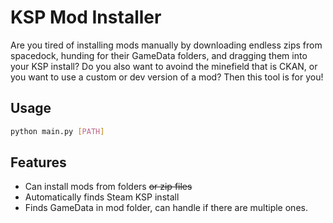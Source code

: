 # KSP Mod Installer

Are you tired of installing mods manually by downloading endless zips from 
spacedock, hunding for their GameData folders, and dragging them into your
KSP install? Do you also want to avoind the minefield that is CKAN, or you want
to use a custom or dev version of a mod? Then this tool is for you!

## Usage

```bash
python main.py [PATH]
```

## Features

- Can install mods from folders ~~or zip files~~
- Automatically finds Steam KSP install
- Finds GameData in mod folder, can handle if there are multiple ones.

